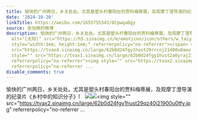 ```yaml
---
title: 愉快的广州两日，乡关处处。尤其是塱头村春阳台的贾科梅蒂展，及观摩丁澄导演的纪录片《乡村中的知识分子》[太阳] [图片][图片][图片][图片][图片][图片][图片][...
date: '2024-10-20'
linkTitle: https://weibo.com/1655755343/OCpwqaOgy
source: 张怡微的微博
description: 愉快的广州两日，乡关处处。尤其是塱头村春阳台的贾科梅蒂展，及观摩丁澄导演的纪录片《乡村中的知识分子》<span class="url-icon"><img
  alt="[太阳]" src="https://h5.sinaimg.cn/m/emoticon/icon/others/w_taiyang-2b1d91ddac.png"
  style="width:1em; height:1em;" referrerpolicy="no-referrer"></span> <img style=""
  src="https://tvax4.sinaimg.cn/large/62b0d24fgy1hust29rrcnj21400u0aeu.jpg" referrerpolicy="no-referrer"><img
  style="" src="https://tvax1.sinaimg.cn/large/62b0d24fgy1hust2a6yraj21400u0ag9.jpg"
  referrerpolicy="no-referrer"><img style="" src="https://tvax2.sinaimg.cn/large/62b0d24fgy1hust29qz40j21900u0tfy.jpg"
  referrerpolicy="no-referrer ...
disable_comments: true
---
```

愉快的广州两日，乡关处处。尤其是塱头村春阳台的贾科梅蒂展，及观摩丁澄导演的纪录片《乡村中的知识分子》<span class="url-icon"><img alt="[太阳]" src="https://h5.sinaimg.cn/m/emoticon/icon/others/w_taiyang-2b1d91ddac.png" style="width:1em; height:1em;" referrerpolicy="no-referrer"></span> <img style="" src="https://tvax4.sinaimg.cn/large/62b0d24fgy1hust29rrcnj21400u0aeu.jpg" referrerpolicy="no-referrer"><img style="" src="https://tvax1.sinaimg.cn/large/62b0d24fgy1hust2a6yraj21400u0ag9.jpg" referrerpolicy="no-referrer"><img style="" src="https://tvax2.sinaimg.cn/large/62b0d24fgy1hust29qz40j21900u0tfy.jpg" referrerpolicy="no-referrer ...